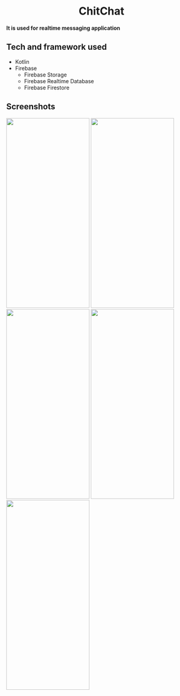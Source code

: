 <h1 align="center">ChitChat</h1>
<p><b>It is used for realtime messaging application
 <br/></b></p>

## Tech and framework used
* Kotlin
* Firebase
   * Firebase Storage
   * Firebase Realtime Database
   * Firebase Firestore

## Screenshots
<p float="left">
<img src="screenshots/ss1.jpeg" width="220" height="500"/>
 <img src="screenshots/ss2.jpeg" width="220" height="500"/>
  <img src="screenshots/ss3.jpeg" width="220" height="500"/>
   <img src="screenshots/ss4.jpeg" width="220" height="500"/>
 <img src="screenshots/ss5.jpeg" width="220" height="500"/>
   </p>